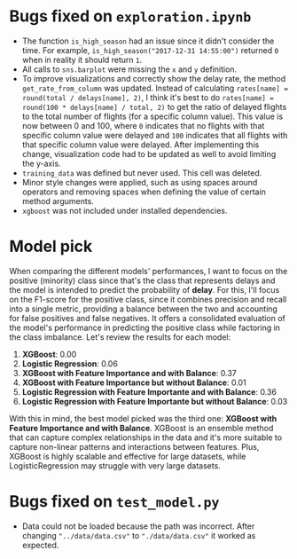 # Bugs fixed on `exploration.ipynb`
- The function `is_high_season` had an issue since it didn't consider the time. For example, `is_high_season("2017-12-31 14:55:00")` returned `0` when in reality it should return `1`.
- All calls to `sns.barplot` were missing the `x` and `y` definition.
- To improve visualizations and correctly show the delay rate, the method `get_rate_from_column` was updated. Instead of calculating `rates[name] = round(total / delays[name], 2)`, I think it's best to do `rates[name] = round(100 * delays[name] / total, 2)` to get the ratio of delayed flights to the total number of flights (for a specific column value). This value is now between 0 and 100, where `0` indicates that no flights with that specific column value were delayed and `100` indicates that all flights with that specific column value were delayed. After implementing this change, visualization code had to be updated as well to avoid limiting the y-axis.
- `training_data` was defined but never used. This cell was deleted.
- Minor style changes were applied, such as using spaces around operators and removing spaces when defining the value of certain method arguments.
- `xgboost` was not included under installed dependencies.


# Model pick
When comparing the different models' performances, I want to focus on the positive (minority) class since that's the class that represents delays and the model is intended to predict the probability of **delay**. For this, I'll focus on the F1-score for the positive class, since it combines precision and recall into a single metric, providing a balance between the two and accounting for false positives and false negatives. It offers a consolidated evaluation of the model's performance in predicting the positive class while factoring in the class imbalance. Let's review the results for each model:
1. **XGBoost**: 0.00
2. **Logistic Regression**: 0.06
3. **XGBoost with Feature Importance and with Balance**: 0.37
4. **XGBoost with Feature Importance but without Balance**: 0.01
5. **Logistic Regression with Feature Importante and with Balance**: 0.36
6. **Logistic Regression with Feature Importante but without Balance**: 0.03

With this in mind, the best model picked was the third one: **XGBoost with Feature Importance and with Balance**. XGBoost is an ensemble method that can capture complex relationships in the data and it's more suitable to capture non-linear patterns and interactions between features. Plus, XGBoost is highly scalable and effective for large datasets, while LogisticRegression may struggle with very large datasets.


# Bugs fixed on `test_model.py`
- Data could not be loaded because the path was incorrect. After changing `"../data/data.csv"` to `"./data/data.csv"` it worked as expected.
